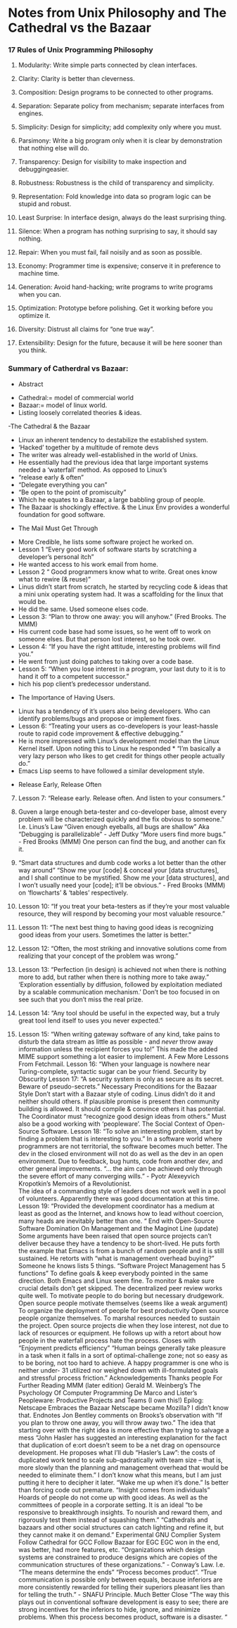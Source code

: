 # Notes from Unix Philosophy and The Cathedral vs the Bazaar

### 17 Rules of Unix Programming Philosophy 
01. Modularity: Write simple parts connected by clean interfaces.

02. Clarity: Clarity is better than cleverness.

03. Composition: Design programs to be connected to other programs.

04. Separation: Separate policy from mechanism; separate interfaces from engines.

05. Simplicity: Design for simplicity; add complexity only where you must.

06. Parsimony: Write a big program only when it is clear by demonstration that nothing else will do.

07. Transparency: Design for visibility to make inspection and debuggingeasier.
 
08. Robustness: Robustness is the child of transparency and simplicity.

09. Representation: Fold knowledge into data so program logic can be stupid and robust.

10. Least Surprise: In interface design, always do the least surprising thing.

11. Silence: When a program has nothing surprising to say, it should say nothing.

12. Repair: When you must fail, fail noisily and as soon as possible.

13. Economy: Programmer time is expensive; conserve it in preference to machine time.

14. Generation: Avoid hand-hacking; write programs to write programs when you can.

15. Optimization: Prototype before polishing. Get it working before you optimize it.

16. Diversity: Distrust all claims for “one true way”.

17. Extensibility: Design for the future, because it will be here sooner than you think.


### Summary of Catherdral vs Bazaar:

- Abstract
* Cathedral:= model of commercial world
* Bazaar:= model of linux world. 
* Listing loosely correlated theories & ideas.

-The Cathedral & the Bazaar
* Linux an inherent tendency to destabilize the established system.
* ‘Hacked’ together by a multitude of remote devs
* The writer was already well-established in the world of Unixs. 
* He essentially had the previous idea that large important systems needed a ‘waterfall’ method. As opposed to Linux’s 
* “release early & often”
* “Delegate everything you can”
* “Be open to the point of promiscuity”
* Which he equates to a Bazaar, a large babbling group of people.
* The Bazaar is shockingly effective. & the Linux Env provides a wonderful foundation for good software.

- The Mail Must Get Through
* More Credible, he lists some software project he worked on.
* Lesson 1 “Every good work of software starts by scratching a developer’s personal itch”
* He wanted access to his work email from home.
* Lesson 2 “ Good programmers know what to write. Great ones know what to rewire (& reuse)”
* Linus didn’t start from scratch, he started by recycling code & ideas that a mini unix operating system had. It was a scaffolding for the linux that would be.
* He did the same. Used someone elses code.
* Lesson 3: “Plan to throw one away: you will anyhow.” (Fred Brooks. The MMM)
* His current code base had some issues, so he went off to work on someone elses. But that person lost interest, so he took over. 
* Lesson 4: “If you have the right attitude, interesting problems will find you.”
* He went from just doing patches to taking over a code base.
* Lesson 5: “When you lose interest in a program, your last duty to it is to hand it off to a competent successor.” 
* hich his pop client’s predecessor understand.

- The Importance of Having Users.
* Linux has a tendency of it’s users also being developers. Who can identify problems/bugs and propose or implement fixes. 
* Lesson 6: “Treating your users as co-developers is your least-hassle route to rapid code improvement & effective debugging.”
* He is more impressed with Linux’s development model than the Linux Kernel itself. Upon noting this to Linux he responded * “I’m basically a very lazy person who likes to get credit for things other people actually do.” 
* Emacs Lisp seems to have followed a similar development style. 

- Release Early, Release Often
07. Lesson 7: “Release early. Release often. And listen to your consumers.”

08. Guven a large enough beta-tester and co-developer base, almost every problem will be characterized quickly and the fix obvious to someone.”
I.e. Linus’s Law “Given enough eyeballs, all bugs are shallow”
Aka “Debugging is parallelizable” - Jeff Dutky
“More users find more bugs.” - Fred Brooks (MMM)
One person can find the bug, and another can fix it.

09. “Smart data structures and dumb code works a lot better than the other way around”
“Show me your [code] & conceal your [data structures], and I shall continue to be mystified. Show me your [data structures], and I won’t usually need your [code]; it’ll be obvious.” - Fred Brooks (MMM) on ‘flowcharts’ & ‘tables’ respectively.

10. Lesson 10: “If you treat your beta-testers as if they’re your most valuable resource, they will respond by becoming your most valuable resource.” 

11. Lesson 11: “The next best thing to having good ideas is recognizing good ideas from your users. Sometimes the latter is better.” 
12. Lesson 12: “Often, the most striking and innovative solutions come from realizing that your concept of the problem was wrong.” 

13. Lesson 13: “Perfection (in design) is achieved not when there is nothing more to add, but rather when there is nothing more to take away.” 
‘Exploration essentially by diffusion, followed by exploitation mediated by a scalable communication mechanism.’ 
Don’t be too focused in on see such that you don’t miss the real prize.

14. Lesson 14: “Any tool should be useful in the expected way, but a truly great tool lend itself to uses you never expected.”
15. Lesson 15: “When writing gateway software of any kind, take pains to disturb the data stream as little as possible - and *never* throw away information unless the recipient forces you to!”
This made the added MIME support something a lot easier to implement. 
A Few More Lessons From Fetchmail.
Lesson 16: “When your language is nowhere near Turing-complete, syntactic sugar can be your friend.
Security by Obscurity
Lesson 17: “A security system is only as secure as its secret. Beware of pseudo-secrets.”
Necessary Preconditions for the Bazaar Style
Don’t start with a Bazaar style of coding. Linus didn’t do it and neither should others. 
If plausible promise is present then community building is allowed. 
It should compile & convince others it has potential.
The Coordinator must “recognize good design ideas from others.” 
Must also be a good working with ‘peopleware’. 
The Social Context of Open-Source Software.
Lesson 18: “To solve an interesting problem, start by finding a problem that is interesting to you.”
In a software world where programmers are not territorial, the software becomes much better. 
The dev in the closed environment will not do as well as the dev in an open environment. Due to feedback, bug hunts, code from another dev, and other general improvements. 
“... the aim can be achieved only through the severe effort of many converging wills.” - Pyotr Alexeyvich Kropotkin’s Memoirs of a Revolutionist.  
The idea of a commanding style of leaders does not work well in a pool of volunteers. 
Apparently there was good documentation at this time. 
Lesson 19: “Provided the development coordinator has a medium at least as good as the Internet, and knows how to lead without coercion, many heads are inevitably better than one. “
End with Open-Source Software Domination
On Management and the Maginot Line (update)
Some arguments have been raised that open source projects can’t deliver because they have a tendency to be short-lived. 
He puts forth the example that Emacs is from a bunch of random people and it is still sustained. 
He retorts with “what is management overhead buying?” Someone he knows lists 5 things.
“Software Project Management has 5 functions”
To define goals & keep everybody pointed in the same direction.
Both Emacs and Linux seem fine. 
To monitor & make sure crucial details don’t get skipped.
The decentralized peer review works quite well. 
To motivate people to do boring but necessary drudgework.
Open source people motivate themselves (seems like a weak argument) 
To organize the deployment of people for best productivity
Open source people organize themselves.
To marshal resources needed to sustain the project. 
Open source projects die when they lose interest, not due to lack of resources or equipment. 
He follows up with a retort about how people in the waterfall process hate the process. 
Closes with “Enjoyment predicts efficiency”
“Human beings generally take pleasure in a task when it falls in a sort of optimal-challenge zone; not so easy as to be boring, not too hard to achieve. A happy programmer is one who is neither under- 31 utilized nor weighed down with ill-formulated goals and stressful process friction.”
Acknowledgements
Thanks people
For Further Reading
MMM (later edition)
Gerald M. Weinberg’s The Psychology Of Computer Programming
De Marco and Lister’s Peopleware: Productive Projects and Teams (I own this!)
Epilog: Netscape Embraces the Bazaar
Netscape became Mozilla? I didn’t know that. 
Endnotes
Jon Bentley comments on Brooks’s observation with “If you plan to throw one away, you will throw away two.”
The idea that starting over with the right idea is more effective than trying to salvage a mess
“John Hasler has suggested an interesting explanation for the fact that duplication of e:ort doesn’t seem to be a net drag on opensource development. He proposes what I’ll dub “Hasler’s Law”: the costs of duplicated work tend to scale sub-qadratically with team size – that is, more slowly than the planning and management overhead that would be needed to eliminate them.”
I don’t know what this means, but I am just putting it here to decipher it later. 
“Wake me up when it’s done.” Is better than forcing code out premature. 
“Insight comes from individuals” 
Hoards of people do not come up with good ideas. As well as the committees of people in a corporate setting. 
It is an ideal “to be responsive to breakthrough insights. To nourish and reward them, and rigorously test them instead of squashing them.”
“Cathedrals and bazaars and other social structures can catch lighting and refine it, but they cannot make it on demand.” 
Experimental GNU Complier System
Follow Cathedral for GCC
Follow Bazaar for EGC
EGC won in the end, was better, had more features, etc. 
“Organizations which design systems are constrained to produce designs which are copies of the communication structures of these organizations.” - Conway’s Law.
I.e.
“The means determine the ends”
“Process becomes product”.
“True communication is possible only between equals, because inferiors are more consistently rewarded for telling their superiors pleasant lies than for telling the truth.” - SNAFU Principle.
Much Better Close 
“The way this plays out in conventional software development is easy to see; there are strong incentives for the inferiors to hide, ignore, and minimize problems. When this process becomes product, software is a disaster. “
